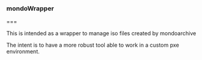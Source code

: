 ### mondoWrapper
===

This is intended as a wrapper to manage iso files created by mondoarchive

The intent is to have a more robust tool able to work in a custom pxe environment.

